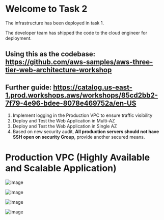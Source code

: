 # Welcome to Task 2

The infrastructure has been deployed in task 1.

The developer team has shipped the code to the cloud engineer for deployment.

## Using this as the codebase: https://github.com/aws-samples/aws-three-tier-web-architecture-workshop

## Further guide: https://catalog.us-east-1.prod.workshops.aws/workshops/85cd2bb2-7f79-4e96-bdee-8078e469752a/en-US

1. Implement logging in the Production VPC to ensure traffic visibility 
2. Deploy and Test the Web Application in Multi-AZ
3. Deploy and Test the Web Application in Single AZ
4. Based on new security audit, **All production servers should not have SSH open on security Group**, provide another secured means.



# Production VPC (Highly Available and Scalable  Application)

![image](https://github.com/user-attachments/assets/e0cd3f98-a26f-4ad9-8fbf-39e7350ba72a)

![image](https://github.com/user-attachments/assets/b1c4e4a7-27d5-4bc5-8f28-a694029bf1be)

![image](https://github.com/user-attachments/assets/028038c4-d166-4a51-91af-4ce8003c3ba6)

![image](https://github.com/user-attachments/assets/7c1653cb-a014-4a8d-8353-a1b2638aec22)




